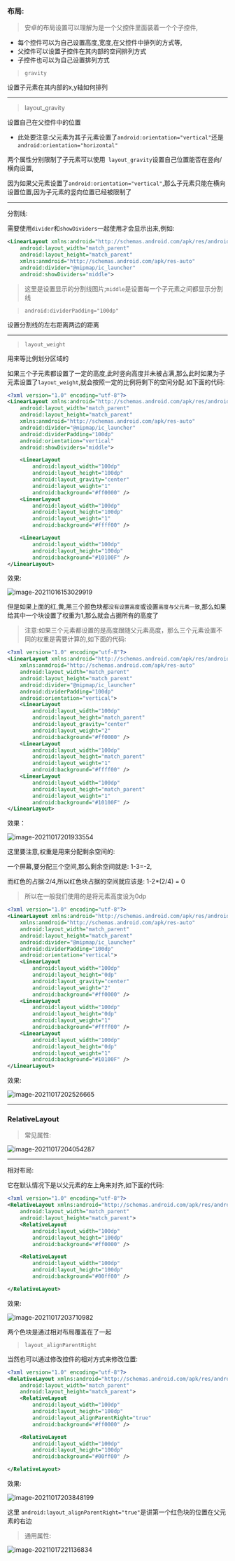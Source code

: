 ### 布局:



> 安卓的布局设置可以理解为是一个父控件里面装着一个个子控件,

- 每个控件可以为自己设置高度,宽度,在父控件中排列的方式等,
- 父控件可以设置子控件在其内部的空间排列方式
- 子控件也可以为自己设置排列方式



> `gravity`

设置子元素在其内部的x,y轴如何排列

---

>  layout_gravity

设置自己在父控件中的位置

- 此处要注意:父元素为其子元素设置了`android:orientation="vertical"`还是`android:orientation="horizontal"`

两个属性分别限制了子元素可以使用` layout_gravity`设置自己位置能否在竖向/横向设置,

因为如果父元素设置了`android:orientation="vertical"`,那么子元素只能在横向设置位置,因为子元素的竖向位置已经被限制了



---



分割线:

需要使用`divider`和`showDividers`一起使用才会显示出来,例如:

```xml
<LinearLayout xmlns:android="http://schemas.android.com/apk/res/android"
    android:layout_width="match_parent"
    android:layout_height="match_parent"
    xmlns:anmdroid="http://schemas.android.com/apk/res-auto"
    android:divider="@mipmap/ic_launcher"
    android:showDividers="middle">
```

> 这里是设置显示的分割线图片;`middle`是设置每一个子元素之间都显示分割线

> `android:dividerPadding="100dp"`

设置分割线的左右距离两边的距离

---

> `layout_weight`

用来等比例划分区域的

如果三个子元素都设置了一定的高度,此时竖向高度并未被占满,那么此时如果为子元素设置了`layout_weight`,就会按照一定的比例将剩下的空间分配.如下面的代码:

```xml
<?xml version="1.0" encoding="utf-8"?>
<LinearLayout xmlns:android="http://schemas.android.com/apk/res/android"
    android:layout_width="match_parent"
    android:layout_height="match_parent"
    xmlns:anmdroid="http://schemas.android.com/apk/res-auto"
    android:divider="@mipmap/ic_launcher"
    android:dividerPadding="100dp"
    android:orientation="vertical"
    android:showDividers="middle">

    <LinearLayout
        android:layout_width="100dp"
        android:layout_height="100dp"
        android:layout_gravity="center"
        android:layout_weight="1"
        android:background="#ff0000" />
    <LinearLayout
        android:layout_width="100dp"
        android:layout_height="100dp"
        android:layout_weight="1"
        android:background="#ffff00" />

    <LinearLayout
        android:layout_width="100dp"
        android:layout_height="100dp"
        android:background="#10100F" />
</LinearLayout>
```



效果:

![image-20211016153029919](images/44.png)

但是如果上面的红,黄,黑三个颜色块都`没有设置高度`或设置`高度与父元素一致`,那么如果给其中一个块设置了权重为1,那么就会占据所有的高度了

> 注意:如果三个元素都设置的是高度跟随父元素高度，那么三个元素设置不同的权重是需要计算的,如下面的代码:

```xml
<?xml version="1.0" encoding="utf-8"?>
<LinearLayout xmlns:android="http://schemas.android.com/apk/res/android"
    xmlns:anmdroid="http://schemas.android.com/apk/res-auto"
    android:layout_width="match_parent"
    android:layout_height="match_parent"
    android:divider="@mipmap/ic_launcher"
    android:dividerPadding="100dp"
    android:orientation="vertical">
    <LinearLayout
        android:layout_width="100dp"
        android:layout_height="match_parent"
        android:layout_gravity="center"
        android:layout_weight="2"
        android:background="#ff0000" />
    <LinearLayout
        android:layout_width="100dp"
        android:layout_height="match_parent"
        android:layout_weight="1"
        android:background="#ffff00" />
    <LinearLayout
        android:layout_width="100dp"
        android:layout_height="match_parent"
        android:layout_weight="1"
        android:background="#10100F" />
</LinearLayout>
```



效果：

![image-20211017201933554](images/45.png)

这里要注意,权重是用来分配剩余空间的:

一个屏幕,要分配三个空间,那么剩余空间就是: 1-3=-2,

而红色的占据:2/4,所以红色块占据的空间就应该是: 1-2*(2/4) = 0

> 所以在一般我们使用的是将元素高度设为0dp

```xml
<?xml version="1.0" encoding="utf-8"?>
<LinearLayout xmlns:android="http://schemas.android.com/apk/res/android"
    xmlns:anmdroid="http://schemas.android.com/apk/res-auto"
    android:layout_width="match_parent"
    android:layout_height="match_parent"
    android:divider="@mipmap/ic_launcher"
    android:dividerPadding="100dp"
    android:orientation="vertical">
    <LinearLayout
        android:layout_width="100dp"
        android:layout_height="0dp"
        android:layout_gravity="center"
        android:layout_weight="2"
        android:background="#ff0000" />
    <LinearLayout
        android:layout_width="100dp"
        android:layout_height="0dp"
        android:layout_weight="1"
        android:background="#ffff00" />
    <LinearLayout
        android:layout_width="100dp"
        android:layout_height="0dp"
        android:layout_weight="1"
        android:background="#10100F" />
</LinearLayout>
```

效果:

![image-20211017202526665](images/47.png)



---



### RelativeLayout



> 常见属性:

![image-20211017204054287](images/50.png)



---

相对布局:

它在默认情况下是以父元素的左上角来对齐,如下面的代码:

```xml
<?xml version="1.0" encoding="utf-8"?>
<RelativeLayout xmlns:android="http://schemas.android.com/apk/res/android"
    android:layout_width="match_parent"
    android:layout_height="match_parent">
    <RelativeLayout
        android:layout_width="100dp"
        android:layout_height="100dp"
        android:background="#ff0000" />

    <RelativeLayout
        android:layout_width="100dp"
        android:layout_height="100dp"
        android:background="#00ff00" />

</RelativeLayout>
```

效果:

![image-20211017203710982](images/48.png)

两个色块是通过相对布局覆盖在了一起



> `layout_alignParentRight`

当然也可以通过修改控件的相对方式来修改位置:

```xml
<?xml version="1.0" encoding="utf-8"?>
<RelativeLayout xmlns:android="http://schemas.android.com/apk/res/android"
    android:layout_width="match_parent"
    android:layout_height="match_parent">
    <RelativeLayout
        android:layout_width="100dp"
        android:layout_height="100dp"
        android:layout_alignParentRight="true"
        android:background="#ff0000" />

    <RelativeLayout
        android:layout_width="100dp"
        android:layout_height="100dp"
        android:background="#00ff00" />

</RelativeLayout>
```

效果:

![image-20211017203848199](images/49.png)

这里 `android:layout_alignParentRight="true"`是讲第一个红色块的位置在父元素的右边

> 通用属性:

![image-20211017221136834](images/51.png)

